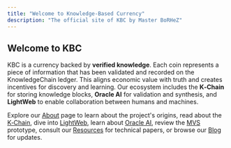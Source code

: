 ```yaml
---
title: "Welcome to Knowledge-Based Currency"
description: "The official site of KBC by Master BoRHeZ"
---
```


<div class="home-bg">

## Welcome to KBC

KBC is a currency backed by **verified knowledge**.  Each coin represents a piece of information that has been validated and recorded on the KnowledgeChain ledger.  This aligns economic value with truth and creates incentives for discovery and learning.  Our ecosystem includes the **K‑Chain** for storing knowledge blocks, **Oracle AI** for validation and synthesis, and **LightWeb** to enable collaboration between humans and machines.

Explore our [About](/about/) page to learn about the project's origins, read about the [K‑Chain](/k-chain/), dive into [LightWeb](/lightweb/), learn about [Oracle AI](/oracle-ai/), review the [MVS](/mvs/) prototype, consult our [Resources](/resources/) for technical papers, or browse our [Blog](/posts/) for updates.

</div>
